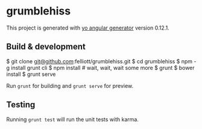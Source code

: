 # grumblehiss

This project is generated with [yo angular generator](https://github.com/yeoman/generator-angular)
version 0.12.1.

## Build & development

   $ git clone git@github.com:felliott/grumblehiss.git
   $ cd grumblehiss
   $ npm -g install grunt cli
   $ npm install
     # wait, wait, wait some more
   $ grunt
   $ bower install
   $ grunt serve

Run `grunt` for building and `grunt serve` for preview.

## Testing

Running `grunt test` will run the unit tests with karma.
